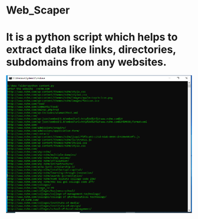 # Web_Scaper

# It is a python script which helps to extract data like links, directories, subdomains from any websites.

![](https://github.com/rajprasad12/Web_Scaper/blob/master/links.PNG)
